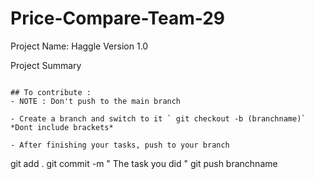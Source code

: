 # Price-Compare-Team-29

Project Name: Haggle Version 1.0 

Project Summary

```

## To contribute :
- NOTE : Don't push to the main branch

- Create a branch and switch to it ` git checkout -b (branchname)` *Dont include brackets*

- After finishing your tasks, push to your branch 

```
git add .
git commit -m " The task you did "
git push branchname 

```
